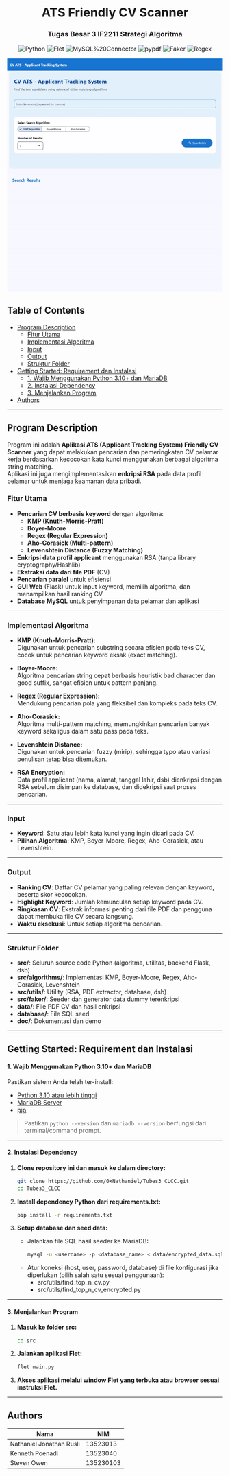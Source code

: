 <div align="center"> 
  <h1> ATS Friendly CV Scanner </h1>
  <h3> Tugas Besar 3 IF2211 Strategi Algoritma </h3>

![Python](https://img.shields.io/badge/Python-3.10%2B-blue?logo=python)
![Flet](https://img.shields.io/badge/Flet-UI-green?logo=flet)
![MySQL%20Connector](https://img.shields.io/badge/MySQL%20Connector-Database-blue?logo=mysql)
![pypdf](https://img.shields.io/badge/pypdf-PDF--Parsing-yellow?logo=adobeacrobatreader)
![Faker](https://img.shields.io/badge/Faker-Dummy%20Data-orange?logo=python)
![Regex](https://img.shields.io/badge/Regex-Built--in-lightgrey)

![DEMO GIF](./doc/Demo.gif)

</div>

## Table of Contents

- [Program Description](#program-description)
  - [Fitur Utama](#fitur-utama)
  - [Implementasi Algoritma](#implementasi-algoritma)
  - [Input](#input)
  - [Output](#output)
  - [Struktur Folder](#struktur-folder)
- [Getting Started: Requirement dan Instalasi](#getting-started-requirement-dan-instalasi)
  - [1. Wajib Menggunakan Python 3.10+ dan MariaDB](#1-wajib-menggunakan-python-310-dan-mariadb)
  - [2. Instalasi Dependency](#2-instalasi-dependency)
  - [3. Menjalankan Program](#3-menjalankan-program)
- [Authors](#authors)

---

## Program Description

Program ini adalah **Aplikasi ATS (Applicant Tracking System) Friendly CV Scanner** yang dapat melakukan pencarian dan pemeringkatan CV pelamar kerja berdasarkan kecocokan kata kunci menggunakan berbagai algoritma string matching.  
Aplikasi ini juga mengimplementasikan **enkripsi RSA** pada data profil pelamar untuk menjaga keamanan data pribadi.

### Fitur Utama

- **Pencarian CV berbasis keyword** dengan algoritma:
  - **KMP (Knuth-Morris-Pratt)**
  - **Boyer-Moore**
  - **Regex (Regular Expression)**
  - **Aho-Corasick (Multi-pattern)**
  - **Levenshtein Distance (Fuzzy Matching)**
- **Enkripsi data profil applicant** menggunakan RSA (tanpa library cryptography/Hashlib)
- **Ekstraksi data dari file PDF** (CV)
- **Pencarian paralel** untuk efisiensi
- **GUI Web** (Flask) untuk input keyword, memilih algoritma, dan menampilkan hasil ranking CV
- **Database MySQL** untuk penyimpanan data pelamar dan aplikasi

---

### Implementasi Algoritma

- **KMP (Knuth-Morris-Pratt):**  
  Digunakan untuk pencarian substring secara efisien pada teks CV, cocok untuk pencarian keyword eksak (exact matching).

- **Boyer-Moore:**  
  Algoritma pencarian string cepat berbasis heuristik bad character dan good suffix, sangat efisien untuk pattern panjang.

- **Regex (Regular Expression):**  
  Mendukung pencarian pola yang fleksibel dan kompleks pada teks CV.

- **Aho-Corasick:**  
  Algoritma multi-pattern matching, memungkinkan pencarian banyak keyword sekaligus dalam satu pass pada teks.

- **Levenshtein Distance:**  
  Digunakan untuk pencarian fuzzy (mirip), sehingga typo atau variasi penulisan tetap bisa ditemukan.

- **RSA Encryption:**  
  Data profil applicant (nama, alamat, tanggal lahir, dsb) dienkripsi dengan RSA sebelum disimpan ke database, dan didekripsi saat proses pencarian.

---

### Input

- **Keyword**: Satu atau lebih kata kunci yang ingin dicari pada CV.
- **Pilihan Algoritma**: KMP, Boyer-Moore, Regex, Aho-Corasick, atau Levenshtein.

---

### Output

- **Ranking CV**: Daftar CV pelamar yang paling relevan dengan keyword, beserta skor kecocokan.
- **Highlight Keyword**: Jumlah kemunculan setiap keyword pada CV.
- **Ringkasan CV**: Ekstrak informasi penting dari file PDF dan pengguna dapat membuka file CV secara langsung.
- **Waktu eksekusi**: Untuk setiap algoritma pencarian.

---

### Struktur Folder

- **src/**: Seluruh source code Python (algoritma, utilitas, backend Flask, dsb)
- **src/algorithms/**: Implementasi KMP, Boyer-Moore, Regex, Aho-Corasick, Levenshtein
- **src/utils/**: Utility (RSA, PDF extractor, database, dsb)
- **src/faker/**: Seeder dan generator data dummy terenkripsi
- **data/**: File PDF CV dan hasil enkripsi
- **database/**: File SQL seed
- **doc/**: Dokumentasi dan demo

---

## Getting Started: Requirement dan Instalasi

#### 1. Wajib Menggunakan Python 3.10+ dan MariaDB

Pastikan sistem Anda telah ter-install:

- [Python 3.10 atau lebih tinggi](https://www.python.org/downloads/)
- [MariaDB Server](https://mariadb.org/download/)
- [pip](https://pip.pypa.io/en/stable/)

> Pastikan `python --version` dan `mariadb --version` berfungsi dari terminal/command prompt.

---

#### 2. Instalasi Dependency

1. **Clone repository ini dan masuk ke dalam directory:**

   ```bash
   git clone https://github.com/0xNathaniel/Tubes3_CLCC.git
   cd Tubes3_CLCC
   ```

2. **Install dependency Python dari requirements.txt:**

   ```bash
   pip install -r requirements.txt
   ```

3. **Setup database dan seed data:**
   - Jalankan file SQL hasil seeder ke MariaDB:
     ```bash
     mysql -u <username> -p <database_name> < data/encrypted_data.sql
     ```
   - Atur koneksi (host, user, password, database) di file konfigurasi jika diperlukan (pilih salah satu sesuai penggunaan):
     - src/utils/find_top_n_cv.py
     - src/utils/find_top_n_cv_encrypted.py

---

#### 3. Menjalankan Program

1. **Masuk ke folder src:**

   ```bash
   cd src
   ```

2. **Jalankan aplikasi Flet:**

   ```bash
   flet main.py
   ```

3. **Akses aplikasi melalui window Flet yang terbuka atau browser sesuai instruksi Flet.**

---

## Authors

| Nama                     | NIM       |
| ------------------------ | --------- |
| Nathaniel Jonathan Rusli | 13523013  |
| Kenneth Poenadi          | 13523040  |
| Steven Owen              | 135230103 |
